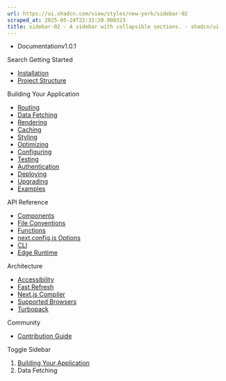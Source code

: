 ```yaml
---
url: https://ui.shadcn.com/view/styles/new-york/sidebar-02
scraped_at: 2025-05-24T22:31:20.908323
title: sidebar-02 - A sidebar with collapsible sections. - shadcn/ui
---
```


  * Documentationv1.0.1


Search
Getting Started 
  * [Installation](https://ui.shadcn.com/view/styles/new-york/sidebar-02)
  * [Project Structure](https://ui.shadcn.com/view/styles/new-york/sidebar-02)


Building Your Application 
  * [Routing](https://ui.shadcn.com/view/styles/new-york/sidebar-02)
  * [Data Fetching](https://ui.shadcn.com/view/styles/new-york/sidebar-02)
  * [Rendering](https://ui.shadcn.com/view/styles/new-york/sidebar-02)
  * [Caching](https://ui.shadcn.com/view/styles/new-york/sidebar-02)
  * [Styling](https://ui.shadcn.com/view/styles/new-york/sidebar-02)
  * [Optimizing](https://ui.shadcn.com/view/styles/new-york/sidebar-02)
  * [Configuring](https://ui.shadcn.com/view/styles/new-york/sidebar-02)
  * [Testing](https://ui.shadcn.com/view/styles/new-york/sidebar-02)
  * [Authentication](https://ui.shadcn.com/view/styles/new-york/sidebar-02)
  * [Deploying](https://ui.shadcn.com/view/styles/new-york/sidebar-02)
  * [Upgrading](https://ui.shadcn.com/view/styles/new-york/sidebar-02)
  * [Examples](https://ui.shadcn.com/view/styles/new-york/sidebar-02)


API Reference 
  * [Components](https://ui.shadcn.com/view/styles/new-york/sidebar-02)
  * [File Conventions](https://ui.shadcn.com/view/styles/new-york/sidebar-02)
  * [Functions](https://ui.shadcn.com/view/styles/new-york/sidebar-02)
  * [next.config.js Options](https://ui.shadcn.com/view/styles/new-york/sidebar-02)
  * [CLI](https://ui.shadcn.com/view/styles/new-york/sidebar-02)
  * [Edge Runtime](https://ui.shadcn.com/view/styles/new-york/sidebar-02)


Architecture 
  * [Accessibility](https://ui.shadcn.com/view/styles/new-york/sidebar-02)
  * [Fast Refresh](https://ui.shadcn.com/view/styles/new-york/sidebar-02)
  * [Next.js Compiler](https://ui.shadcn.com/view/styles/new-york/sidebar-02)
  * [Supported Browsers](https://ui.shadcn.com/view/styles/new-york/sidebar-02)
  * [Turbopack](https://ui.shadcn.com/view/styles/new-york/sidebar-02)


Community 
  * [Contribution Guide](https://ui.shadcn.com/view/styles/new-york/sidebar-02)


Toggle Sidebar
  1. [Building Your Application](https://ui.shadcn.com/view/styles/new-york/sidebar-02)
  2. Data Fetching



